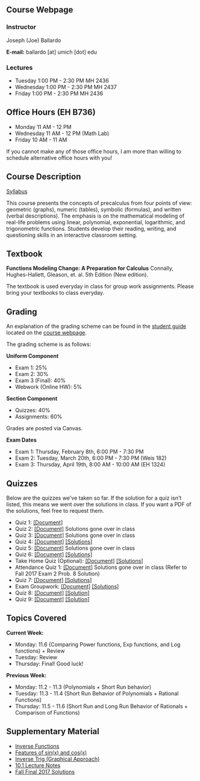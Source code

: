 ## Course Webpage

### Instructor
Joseph (Joe) Ballardo

**E-mail:** ballardo [at] umich [dot] edu

### Lectures
- Tuesday 1:00 PM - 2:30 PM MH 2436
- Wednesday 1:00 PM - 2:30 PM MH 2437
- Friday 1:00 PM - 2:30 PM MH 2436

## Office Hours (EH B736)
- Monday 11 AM - 12 PM
- Wednesday 11 AM - 12 PM (Math Lab)
- Friday 10 AM - 11 AM

If you cannot make any of those office hours, I am more than willing to schedule alternative office hours with you!

## Course Description

[Syllabus](Math105_W18_Syllabus.pdf)

This course presents the concepts of precalculus from four points of view: geometric (graphs), numeric (tables), symbolic (formulas), and written (verbal descriptions). The emphasis is on the mathematical modeling of real-life problems using linear, polynomial, exponential, logarithmic, and trigonometric functions. Students develop their reading, writing, and questioning skills in an interactive classroom setting.

## Textbook 

**Functions Modeling Change: A Preparation for Calculus**  Connally, Hughes-Hallett, Gleason, et. al. 5th Edition (New edition).


The textbook is used everyday in class for group work assignments. Please bring your textbooks to class everyday.

## Grading

An explanation of the grading scheme can be found in the [student guide](http://www.math.lsa.umich.edu/courses/sg/) located on the [course webpage](http://www.math.lsa.umich.edu/courses/105/). 

The grading scheme is as follows:

**Uniform Component**
- Exam 1: 25%
- Exam 2: 30%
- Exam 3 (Final): 40%
- Webwork (Online HW): 5%

**Section Component**
- Quizzes: 40%
- Assignments: 60%

Grades are posted via Canvas.

**Exam Dates**
- Exam 1: Thursday, February 8th, 6:00 PM - 7:30 PM
- Exam 2: Tuesday, March 20th, 6:00 PM - 7:30 PM (Weis 182)
- Exam 3: Thursday, April 19th, 8:00 AM - 10:00 AM (EH 1324)

## Quizzes

Below are the quizzes we've taken so far. If the solution for a quiz isn't listed, this means we went over the solutions in class. If you want a PDF of the solutions, feel free to request them.
- Quiz 1: [\[Document\]](105StudentGuideQuizSample.pdf)
- Quiz 2: [\[Document\]](Quiz2.pdf) Solutions gone over in class
- Quiz 3: [\[Document\]](Quiz3_2.pdf) Solutions gone over in class
- Quiz 4: [\[Document\]](Quiz_4_2.pdf) [\[Solutions\]](Quiz4_2_solution.pdf)
- Quiz 5: [\[Document\]](Quiz5_2.pdf) Solutions gone over in class
- Quiz 6: [\[Document\]](Quiz6.pdf) [\[Solutions\]](Quiz_6_soln.pdf)
- Take Home Quiz (Optional): [\[Document\]](Take_Home_Quiz.pdf) [\[Solutions\]](Take_Home_Quiz_Sol.pdf)
- Attendance Quiz 1: [\[Document\]](Attendance_Quiz_1.pdf) Solutions gone over in class (Refer to Fall 2017 Exam 2 Prob. 8 Solution)
- Quiz 7: [\[Document\]](Quiz_7_2.pdf) [\[Solutions\]](Quiz_7_Sol.pdf)
- Exam Groupwork: [\[Document\]](Exam_Groupwork.pdf) [\[Solutions\]](Exam_Groupwork_Solution.pdf)
- Quiz 8: [\[Document\]](Quiz_8_2.pdf) [\[Solution\]](Quiz_8_Sol.pdf)
- Quiz 9: [\[Document\]](Quiz_9_2.pdf) [\[Solution\]](Quiz_9_2_sol.pdf)

## Topics Covered

**Current Week:**
- Monday: 11.6 (Comparing Power functions, Exp functions, and Log functions) + Review
- Tuesday: Review
- Thursday: Final! Good luck!

**Previous Week:**
- Monday: 11.2 - 11.3 (Polynomials + Short Run behavior)
- Tuesday: 11.3 - 11.4 (Short Run Behavior of Polynomials + Rational Functions)
- Thursday: 11.5 - 11.6 (Short Run and Long Run Behavior of Rationals + Comparison of Functions)

## Supplementary Material
- [Inverse Functions](inverse_functions.pdf)
- [Features of sin(x) and cos(x)](Sinusoidal_Features.pdf)
- [Inverse Trig (Graphical Approach)](7_8_9_1_supplement.pdf)
- [10.1 Lecture Notes](10_1_Lecture_Notes.pdf)
- [Fall Final 2017 Solutions](Final_Sol.pdf)
